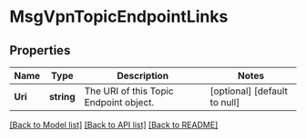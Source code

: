 # MsgVpnTopicEndpointLinks

## Properties
Name | Type | Description | Notes
------------ | ------------- | ------------- | -------------
**Uri** | **string** | The URI of this Topic Endpoint object. | [optional] [default to null]

[[Back to Model list]](../README.md#documentation-for-models) [[Back to API list]](../README.md#documentation-for-api-endpoints) [[Back to README]](../README.md)

